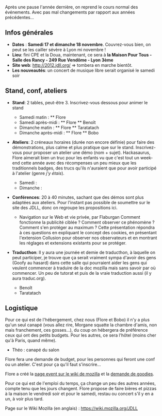 Après une pause l'année dernière, on reprend le cours normal des événements. Avec pas mal changements par rapport aux années précédentes...

## Infos générales
* __Dates__&nbsp;: __Samedi 17 et dimanche 18 novembre__. Couvrez-vous bien, on peut se les cailler sévère à Lyon mi novembre !
* __Lieu__: fini CPE et la Doua, maintenant, ce sera à __la Maison Pour Tous - Salle des Rancy - 249 Rue Vendôme - Lyon 3ème__
* __Site web__: http://2012.jdll.org/ =&gt; tombera en marche bientôt.
* __Les nouveautés__: un concert de musique libre serait organisé le samedi soir

## Stand, conf, ateliers

* __Stand__: 2 tables, peut-être 3. Inscrivez-vous dessous pour animer le stand
    * Samedi matin :
    ** Flore
    * Samedi après-midi :
    ** Flore
    ** Benoît
    * Dimanche matin :
    ** Flore
    ** Taratatach
    * Dimanche après-midi :
    ** Flore
    ** Bobo

* __Ateliers__: 2 créneaux horaires (durée non encore définie) pour faire des démonstrations, plus calme et plus pratique que sur le stand. Inscrivez-vous pour proposer un atelier une démo (nom + sujet). Hackasaurus, Flore aimerait bien un truc pour les enfants vu que c'est tout un week-end cette année avec des récompenses un peu mieux que les traditionnels badges, des trucs qu'ils n'auraient que pour avoir participé à l'atelier (genre _j'y étais_).
    * Samedi : 
    * Dimanche : 

* __Conférences__: 20 à 40 minutes, sachant que des démos sont plus adaptées aux ateliers. Pour l'instant pas possible de soumettre sur le site des JDLL, donc on regroupe les propositions ici.
    * Navigation sur le Web et vie privée, par Flaburgan
Comment fonctionne la publicité ciblée ? Comment observer ce phénomène ? Comment s'en protéger au maximum ? Cette présentation répondra à ces questions en expliquant le concept des cookies, en présentant l'extension Collusion pour observer nos observateurs et en montrant les réglages et extensions existants pour se protéger.


* __Traducthon__: Il y aura une journée et demie de traducthon, à laquelle on peut participer, je trouve que ça serait vraiment sympa d'avoir des gens (Goofy au hasard) dans cette salle qui pourraient aider les gens qui veulent commencer à traduire de la doc mozilla mais sans savoir par où commencer. Un peu de tutorat et puis de la vraie traduction aussi (il y aura traduc.org).
    * Benoît
    * Taratatach

## Logistique
Pour ce qui est de l'hébergement, chez nous (Flore et Bobo) il n'y a plus qu'un seul canapé (vous allez rire, Morgane squatte la chambre d'amis, non mais franchement, ces gosses...), du coup on hébergera de préférence ceux qui ont des petits budgets. Pour les autres, ce sera l'hôtel (moins cher qu'à Paris, quand même).

* Théo : canapé du salon

Flore fera une demande de budget, pour les personnes qui feront une conf ou un atelier. C'est pour ça qu'il faut s'inscrire...

Flore a créé la [page event sur le wiki de mozilla](https://wiki.mozilla.org/JDLL) et la [demande de goodies](https://bugzilla.mozilla.org/show_bug.cgi?id=773991).

Pour ce qui est de l'emploi du temps, ça change un peu des autres années, compte tenu que les jours changent. Flore propose de faire bières et pizzas à la maison le vendredi soir et pour le samedi, restau ou concert s'il y en a un, à voir plus tard.

Page sur le Wiki Mozilla (en anglais)&nbsp;: https://wiki.mozilla.org/JDLL